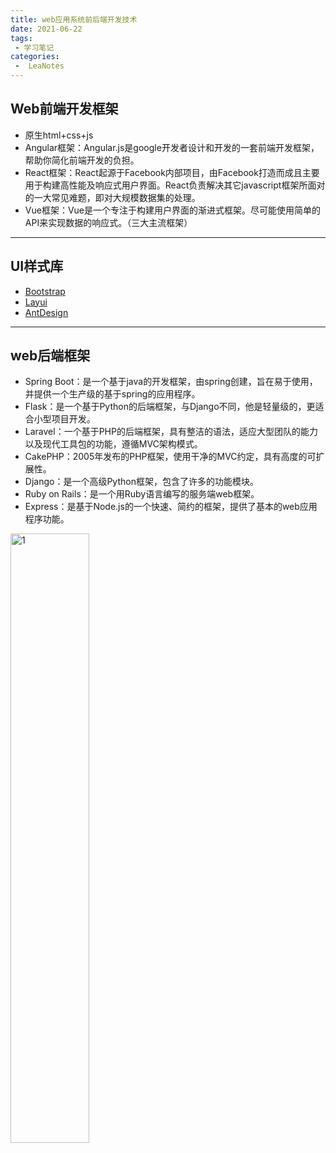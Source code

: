 ```yaml
---
title: web应用系统前后端开发技术
date: 2021-06-22
tags:
 - 学习笔记
categories:
 -  LeaNotes
---
```

## Web前端开发框架
- 原生html+css+js
- Angular框架：Angular.js是google开发者设计和开发的一套前端开发框架，帮助你简化前端开发的负担。
- React框架：React起源于Facebook内部项目，由Facebook打造而成且主要用于构建高性能及响应式用户界面。React负责解决其它javascript框架所面对的一大常见难题，即对大规模数据集的处理。
- Vue框架：Vue是一个专注于构建用户界面的渐进式框架。尽可能使用简单的API来实现数据的响应式。（三大主流框架）
---
## UI样式库
- [Bootstrap](http://www.bootcss.com)
- [Layui](https://www.layui.com)
- [AntDesign](https://ant.design/index-cn)
---
## web后端框架
- Spring Boot：是一个基于java的开发框架，由spring创建，旨在易于使用，并提供一个生产级的基于spring的应用程序。
- Flask：是一个基于Python的后端框架，与Django不同，他是轻量级的，更适合小型项目开发。
- Laravel：一个基于PHP的后端框架，具有整洁的语法，适应大型团队的能力以及现代工具包的功能，遵循MVC架构模式。
- CakePHP：2005年发布的PHP框架，使用干净的MVC约定，具有高度的可扩展性。
- Django：是一个高级Python框架，包含了许多的功能模块。
- Ruby on Rails：是一个用Ruby语言编写的服务端web框架。
- Express：是基于Node.js的一个快速、简约的框架，提供了基本的web应用程序功能。

<img src="/pic/toad/author.jpg" width="50%" alt="1"/>

